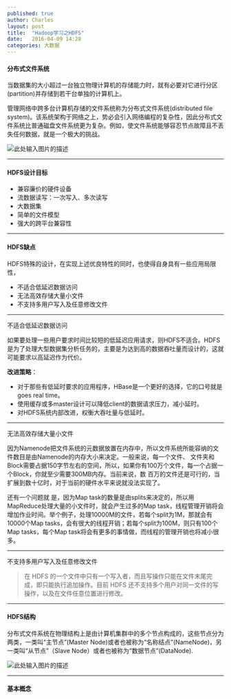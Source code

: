 ```yaml
---
published: true
author: Charles
layout: post
title:  "Hadoop学习之HDFS"
date:   2016-04-09 14:28
categories: 大数据
---
```


#### 分布式文件系统

当数据集的大小超过一台独立物理计算机的存储能力时，就有必要对它进行分区(partition)并存储到若干台单独的计算机上。

管理网络中跨多台计算机存储的文件系统称为分布式文件系统(distributed file system)。该系统架构于网络之上，势必会引入网络编程的复杂性，因此分布式文件系统比普通磁盘文件系统更为复杂。例如，使文件系统能够容忍节点故障且不丢失任何数据，就是一个极大的挑战。

![此处输入图片的描述][1]

----------


#### HDFS设计目标
- 兼容廉价的硬件设备
- 流数据读写：一次写入、多次读写
- 大数据集
- 简单的文件模型
- 强大的跨平台兼容性


----------


#### HDFS缺点
HDFS特殊的设计，在实现上述优良特性的同时，也使得自身具有一些应用局限性，

- 不适合低延迟数据访问
- 无法高效存储大量小文件
- 不支持多用户写入及任意修改文件


----------


<p class="first">不适合低延迟数据访问</p>

如果要处理一些用户要求时间比较短的低延迟应用请求，则HDFS不适合。HDFS是为了处理大型数据集分析任务的，主要是为达到高的数据吞吐量而设计的，这就可能要求以高延迟作为代价。

**改进策略**：

- 对于那些有低延时要求的应用程序，HBase是一个更好的选择，它的口号就是goes real time。
- 使用缓存或多master设计可以降低client的数据请求压力，减小延时。
- 对HDFS系统内部改进，权衡大吞吐量与低延时。


----------


<p class="first">无法高效存储大量小文件</p>

因为Namenode把文件系统的元数据放置在内存中，所以文件系统所能容纳的文件数目是由Namenode的内存大小来决定。一般来说，每一个文件、 文件夹和Block需要占据150字节左右的空间，所以，如果你有100万个文件，每一个占据一个Block，你就至少需要300MB内存。当前来说，数 百万的文件还是可行的，当扩展到数十亿时，对于当前的硬件水平来说就没法实现了。

还有一个问题就 是，因为Map task的数量是由splits来决定的，所以用MapReduce处理大量的小文件时，就会产生过多的Map task，线程管理开销将会增加作业时间。举个例子，处理10000M的文件，若每个split为1M，那就会有10000个Map tasks，会有很大的线程开销；若每个split为100M，则只有100个Map tasks，每个Map task将会有更多的事情做，而线程的管理开销也将减小很多。

----------


<p class="first">不支持多用户写入及任意修改文件</p>

> 在 HDFS 的一个文件中只有一个写入者，而且写操作只能在文件末尾完成，即只能执行追加操作。目前 HDFS 还不支持多个用户对同一文件的写操作，以及在文件任意位置进行修改。

----------

#### HDFS结构

分布式文件系统在物理结构上是由计算机集群中的多个节点构成的，这些节点分为两类，一类叫“主节点”(Master Node)或者也被称为“名称结点”(NameNode)，另一类叫“从节点”（Slave Node）或者也被称为“数据节点”(DataNode).

![此处输入图片的描述][2]


----------

#### 基本概念


  [1]: http://7xjbdi.com1.z0.glb.clouddn.com/dfs.jpg?imageView2/2/w/300
  [2]: http://7xjbdi.com1.z0.glb.clouddn.com/name_data_node.png